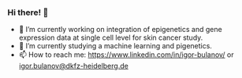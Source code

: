 ### Hi there! 👋


- 🔭 I’m currently working on integration of epigenetics and gene expression data at single cell level for skin cancer study.
- 🌱 I’m currently studying a machine learning and pigenetics.
- 📫 How to reach me: https://www.linkedin.com/in/igor-bulanov/ or igor.bulanov@dkfz-heidelberg.de


